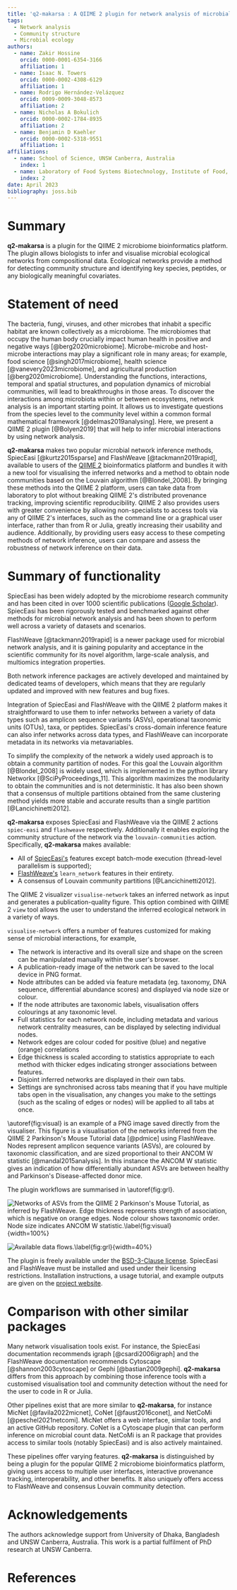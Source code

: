 ```yaml
---
title: 'q2-makarsa : A QIIME 2 plugin for network analysis of microbial data'
tags:
  - Network analysis
  - Community structure
  - Microbial ecology
authors:
  - name: Zakir Hossine
    orcid: 0000-0001-6354-3166
    affiliation: 1
  - name: Isaac N. Towers
    orcid: 0000-0002-4308-6129
    affiliation: 1
  - name: Rodrigo Hernández-Velázquez
    orcid: 0009-0009-3048-8573
    affiliation: 2
  - name: Nicholas A Bokulich
    orcid: 0000-0002-1784-8935
    affiliation: 2
  - name: Benjamin D Kaehler
    orcid: 0000-0002-5318-9551 
    affiliation: 1
affiliations:
  - name: School of Science, UNSW Canberra, Australia
    index: 1
  - name: Laboratory of Food Systems Biotechnology, Institute of Food, Nutrition, and Health, ETH Zürich, Zürich 8092, Switzerland
    index: 2
date: April 2023
bibliography: joss.bib
---
```


# Summary

**q2-makarsa** is a plugin for the QIIME 2 microbiome bioinformatics platform.
The plugin allows biologists to infer and visualise microbial
ecological networks from compositional data. Ecological networks provide a
method for detecting community structure and identifying key species, peptides,
or any biologically meaningful covariates.

# Statement of need

The bacteria, fungi, viruses, and other microbes that inhabit a specific
habitat are known collectively as a microbiome. The microbiomes that occupy the
human body crucially impact human health in positive and negative ways
[@berg2020microbiome]. Microbe-microbe and host-microbe interactions may play a
significant role in many areas; for example, food science
[@singh2017microbiome], health
science [@vanevery2023microbiome], and agricultural production
[@berg2020microbiome]. Understanding the functions, interactions, temporal and
spatial structures, and population dynamics of microbial communities, will lead
to breakthroughs in those areas. To discover the interactions among microbiota
within or between ecosystems, network analysis is an important starting point.
It allows us to investigate questions from the species level to the community
level within a common formal mathematical framework [@delmas2019analysing].
Here, we present a QIIME 2 plugin [@Bolyen2019] that will help to infer
microbial interactions by using network analysis.

**q2-makarsa** makes two popular microbial network inference methods,
SpiecEasi [@kurtz2015sparse] and FlashWeave [@tackmann2019rapid],  
available to users of the [QIIME 2](https://qiime2.org/) bioinformatics 
platform and bundles it with a new tool
for visualising the inferred networks and a method 
to obtain node communities based on the Louvain algorithm [@Blondel_2008].
By bringing these methods into the QIIME 2 platform, users can take data from 
laboratory to plot without breaking QIIME 2's distributed provenance tracking,
improving scientific reproducibility. QIIME 2 also provides users with greater
convenience by allowing non-specialists to access tools via any of QIIME 2's
interfaces, such as the command line or a graphical user interface,
rather than from R or Julia, greatly increasing their usability and audience.
Additionally, by providing users easy access to these competing methods
of network inference, users can compare and assess the robustness of
network inference on their data.

# Summary of functionality

SpiecEasi has been widely adopted by the microbiome research community and
has been cited in over 1000 scientific publications
([Google Scholar](https://scholar.google.com.au/)). SpiecEasi
has been rigorously tested and benchmarked against other methods for microbial
network analysis and has been shown to perform well across a variety of
datasets and scenarios.

FlashWeave [@tackmann2019rapid] is a newer package
used for microbial network analysis, and it is gaining popularity and
acceptance in the scientific community for its novel algorithm, large-scale
analysis, and multiomics integration properties.

Both network inference packages are actively
developed and maintained by dedicated teams of developers, which means that
they are regularly updated and improved with new features and bug fixes.

Integration of SpiecEasi and FlashWeave with the QIIME 2 platform makes it 
straightforward to use them to infer networks between a variety of data types
such as amplicon sequence variants (ASVs), operational taxonomic units (OTUs),
taxa, or peptides. SpiecEasi's cross-domain inference feature
can also infer networks across data types, and FlashWeave can incorporate metadata
in its networks via metavariables.

To simplify the complexity of the network a widely used approach is to obtain
a community partition of nodes. For this goal the Louvain algorithm 
[@Blondel_2008] is widely used, which is implemented in the python library 
Networkx [@SciPyProceedings_11]. This algorithm maximizes the modularity to 
obtain the communities and is not deterministic. It has also been shown that 
a consensus of multiple partitions obtained from the same clustering method 
yields more stable and accurate results than a single partition [@Lancichinetti2012].

**q2-makarsa** exposes SpiecEasi and FlashWeave via the
QIIME 2 actions `spiec-easi` and
`flashweave` respectively. Additionally it enables exploring the community 
structure of the network via the `louvain-communities` action.
Specifically, **q2-makarsa** makes available: 

* All of [SpiecEasi's](https://github.com/zdk123/SpiecEasi) features except
  batch-mode execution (thread-level parallelism is supported);
* [FlashWeave's](https://github.com/meringlab/FlashWeave.jl) `learn_network`
  features in their entirety.
* A consensus of Louvain community partitions [@Lancichinetti2012].

The QIIME 2 visualizer `visualise-network` takes an inferred network as input and
generates a publication-quality figure. This option combined with
QIIME 2 `view` tool allows the user to understand the inferred ecological 
network in a variety of ways.

`visualise-network` offers a number of features customized for making sense
of microbial interactions, for example,

* The network is interactive and its overall size and shape on the screen can
  be manipulated manually within the user's browser.
* A publication-ready image of the network can be saved to the local device in
  PNG format.
* Node attributes can be added via feature metadata (eg. taxonomy, DNA
  sequence, differential abundance scores) and displayed via node size or colour.
* If the node attributes are taxonomic labels, visualisation offers colourings at
  any taxonomic level.
* Full statistics for each network node, including metadata and various
  network centrality measures, can be displayed by selecting individual nodes.
* Network edges are colour coded for positive (blue) and negative (orange)
  correlations
* Edge thickness is scaled according to statistics appropriate to each method
  with thicker edges indicating stronger associations between features.
* Disjoint inferred networks are displayed in their own tabs.
* Settings are synchronised across tabs meaning that if you have multiple tabs
  open in the visualisation, any changes you make to the settings (such as the
  scaling of edges or nodes) will be applied to all tabs at once.

\autoref{fig:visual} is an example of a PNG image saved directly from
the visualiser. This figure is a visualisation of the networks inferred from the 
QIIME 2 Parkinson's Mouse Tutorial data [@pdmice] using FlashWeave. Nodes represent
amplicon sequence variants (ASVs), are coloured by taxonomic classification, and 
are sized proportional to their ANCOM W statistic [@mandal2015analysis].
In this instance the ANCOM W statistic gives an indication of how differentially
abundant ASVs are between healthy and Parkinson's Disease-affected donor mice.

The plugin workflows are summarised in \autoref{fig:grl}.

![Networks of ASVs from the QIIME 2 Parkinson's Mouse Tutorial, as inferred by FlashWeave. Edge thickness represents strength of association, which is negative on orange edges. Node colour shows taxonomic order. Node size indicates ANCOM W statistic.\label{fig:visual}](visualize_net.png){width=100%}

![Available data flows.\label{fig:grl}](Data_flow_diagram.png){width=40%}  


The plugin is freely available under the [BSD-3-Clause license](https://github.com/BenKaehler/q2-makarsa/blob/main/LICENSE).
SpiecEasi and FlashWeave must be installed and used under their licensing restrictions.
Installation instructions, a usage tutorial, and example outputs are given on the [project
website](https://isaactowers.github.io/q2-makarsa/).

# Comparison with other similar packages

Many network visualisation tools exist. For instance, the SpiecEasi documentation recommends
igraph [@csardi2006igraph] and the FlashWeave documentation recommends Cytoscape [@shannon2003cytoscape]
or Gephi [@bastian2009gephi]. **q2-makarsa** differs from this approach by combining those inference
tools with a customised visualisation tool and community detection without the need for the
user to code in R or Julia.

Other pipelines exist that are more similar to **q2-makarsa**, for instance MicNet [@favila2022micnet],
CoNet [@faust2016conet], and NetCoMi [@peschel2021netcomi]. MicNet offers a web interface, similar tools,
and an active GitHub repository. CoNet is a Cytoscape plugin that can perform inference on microbial
count data. NetCoMi is an R package that provides access to similar tools (notably SpiecEasi) and is also
actively maintained.

These pipelines offer varying features. **q2-makarsa** is distinguished by being a plugin for the popular
QIIME 2 microbiome bioinformatics platform, giving users access to multiple user interfaces, interactive 
provenance tracking, interoperability, and other benefits. It also uniquely offers access to FlashWeave
and consensus Louvain community detection.

# Acknowledgements

The authors acknowledge support from University of Dhaka, Bangladesh and UNSW
Canberra, Australia. This work is a partial fulfilment of PhD research at
UNSW Canberra.

# References

